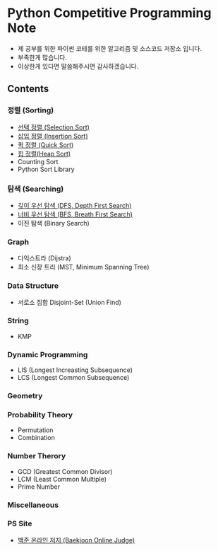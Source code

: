 # Python Competitive Programming Note
* 제 공부를 위한 파이썬 코테를 위한 알고리즘 및 소스코드 저장소 입니다.
* 부족한게 많습니다. 
* 이상한게 있다면 말씀해주시면 감사하겠습니다.
## Contents
### 정렬 (Sorting)
* [선택 정렬 (Selection Sort)](/sorting/selection_sort.py)
* [삽입 정렬 (Insertion Sort)](/sorting/insertion_sort.py)
* [퀵 정렬 (Quick Sort)](/sorting/quick_sort.py)
* [힙 정렬(Heap Sort)](/sorting/heap_sort.py)
* Counting Sort
* Python Sort Library
### 탐색 (Searching)
* [깊이 우선 탐색 (DFS, Depth First Search)](/searching/dfs.py)
* [너비 우선 탐색 (BFS, Breath First Search)](/searching/bfs.py)
* 이진 탐색 (Binary Search)
### Graph
* 다익스트라 (Dijstra)
* 최소 신장 트리 (MST, Minimum Spanning Tree)
### Data Structure
* 서로소 집합 Disjoint-Set (Union Find)
### String
* KMP
### Dynamic Programming
* LIS (Longest Increasting Subsequence)
* LCS (Longest Common Subsequence)
### Geometry
### Probability Theory
* Permutation
* Combination
### Number Therory
* GCD (Greatest Common Divisor)
* LCM (Least Common Multiple)
* Prime Number
### Miscellaneous

### PS Site
* [백준 온라인 저지 (Baekjoon Online Judge)](/baekjoon)

